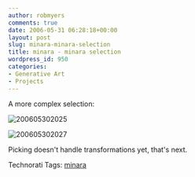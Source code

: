```yaml
---
author: robmyers
comments: true
date: 2006-05-31 06:28:18+00:00
layout: post
slug: minara-minara-selection
title: minara - minara selection
wordpress_id: 950
categories:
- Generative Art
- Projects
---
```


  
A more complex selection:  


  
![200605302025](/wp-content/uploads/2006/05/200605302025.jpg)  
  
  


  
![200605302027](/wp-content/uploads/2006/05/200605302027.jpg)  


  
Picking doesn't handle transformations yet, that's next.  


  


Technorati Tags: [minara](http://www.technorati.com/tag/minara)

  



